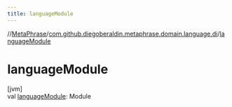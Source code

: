 ```yaml
---
title: languageModule
---
```

//[MetaPhrase](../../index.html)/[com.github.diegoberaldin.metaphrase.domain.language.di](index.html)/[languageModule](language-module.html)



# languageModule



[jvm]\
val [languageModule](language-module.html): Module





